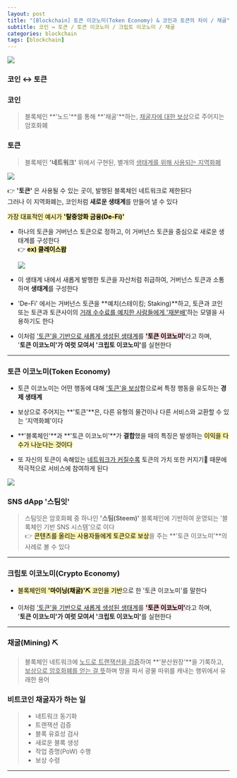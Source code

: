 ```yaml
---
layout: post
title: "[Blockchain] 토큰 이코노미(Token Economy) & 코인과 토큰의 차이 / 채굴"
subtitle: 코인 ↔ 토큰 / 토큰 이코노미 / 크립토 이코노미 / 채굴
categories: blockchain
tags: [blockchain]
---
```


![](https://velog.velcdn.com/images/-__-/post/b784ac09-6df6-468a-b71a-dbd5ac66df8b/image.png)

### 코인 ↔ 토큰

### 코인

> 블록체인 **'노드'**를 통해 **'채굴'**하는, <u>채굴자에 대한 보상</u>으로 주어지는 암호화폐

### 토큰

> 블록체인 **'네트워크'** 위에서 구현된, 별개의 <u>생태계를 위해 사용되는 지역화폐</u>

![](https://velog.velcdn.com/images/-__-/post/aedab002-0a65-4f2c-9578-b2989096e88b/image.png)

👉 **'토큰'** 은 사용될 수 있는 곳이, 발행된 블록체인 네트워크로 제한된다<br>
그러나 이 지역화폐는, 코인처럼 **새로운 생태계**를 만들어 낼 수 있다

<span style='background-color: #fff5b1; color:#000;'>가장 대표적인 예시가 **'탈중앙화 금융(De-Fi)'**

- 하나의 토큰을 거버넌스 토큰으로 정하고, 이 거버넌스 토큰을 중심으로 새로운 생태계를 구성한다<br>
  👉 <span style='background-color: #fff5b1; color:#000;'>**ex) 클레이스왑**

  ![](https://velog.velcdn.com/images/-__-/post/64adb5b4-919d-41e1-8b1e-31cb77bf3867/image.png)

- 이 생태계 내에서 새롭게 발행한 토큰을 자산처럼 취급하여, 거버넌스 토큰과 소통하며 **생태계**를 구성한다

- 'De-Fi' 에서는 거버넌스 토큰을 **예치(스테이킹; Staking)**하고, 토큰과 코인 또는 토큰과 토큰사이의 <u>거래 수수료를 예치한 사람들에게 '재분배'</u>하는 모델을 사용하기도 한다

- 이처럼 <u>'토큰'을 기반으로 새롭게 생성된 생태계</u>를 <span style='background-color: #ffdce0; color:#000;'>**'토큰 이코노미'**</span>라고 하며, <br>
  '**토큰 이코노미'**가 여럿 모여서 <span style='background-color: #ffdce0; color:#000;'>**'크립토 이코노미'**</span>를 실현한다

<hr>

### 토큰 이코노미(Token Economy)

- 토큰 이코노미는 어떤 행동에 대해 <u>'토큰'을 보상</u>함으로써 특정 행동을 유도하는 **경제 생태계**

- 보상으로 주어지는 **'토큰'**은, 다른 유형의 물건이나 다른 서비스와 교환할 수 있는 '지역화폐'이다

- **'블록체인'**과 **'토큰 이코노미'**가 **결합**했을 때의 특징은 발생하는 <span style='background-color: #fff5b1; color:#000;'>이익을 다수가 나눈다는 것이다

- 또 자신의 토큰이 속해있는 <u>네트워크가 커질수록</u> 토큰의 가치 또한 커지기🚀 때문에 적극적으로 서비스에 참여하게 된다

![](https://velog.velcdn.com/images/-__-/post/171a8faf-5c21-4281-8ce9-6561e05291dc/image.png)

### SNS dApp '스팀잇'

> 스팀잇은 암호화폐 중 하나인 **'스팀(Steem)'** 블록체인에 기반하여 운영되는 '블록체인 기반 SNS 시스템'으로 이다<br>
> 👉 <span style='background-color: #fff5b1; color:#000;'>콘텐츠를 올리는 사용자들에게 토큰으로 보상</span>을 주는 **'토큰 이코노미'**의 사례로 볼 수 있다

<hr>

### 크립토 이코노미(Crypto Economy)

- <span style='background-color: #fff5b1; color:#000;'>블록체인의 **'마이닝(채굴)'⛏** 코인을 기반</span>으로 한 '토큰 이코노미'를 말한다

- 이처럼 <u>'토큰'을 기반으로 새롭게 생성된 생태계</u>를 <span style='background-color: #ffdce0; color:#000;'>**'토큰 이코노미'**</span>라고 하며,<br>
  '**토큰 이코노미'**가 여럿 모여서 <span style='background-color: #ffdce0; color:#000;'>**'크립토 이코노미'**</span>를 실현한다

<hr>

### 채굴(Mining) ⛏<br>

> 블록체인 네트워크에 <u>노드로 트랜잭션을 검증</u>하여 **'분산원장'**을 기록하고,<br>
> <u>보상으로 암호화폐를 얻는 걸 뜻</u>하며 땅을 파서 광물 따위를 캐내는 행위에서 유래한 용어

### 비트코인 채굴자가 하는 일

> - 네트워크 동기화<br>
> - 트랜잭션 검증<br>
> - 블록 유효성 검사<br>
> - 새로운 블록 생성<br>
> - 작업 증명(PoW) 수행<br>
> - 보상 수령

---
